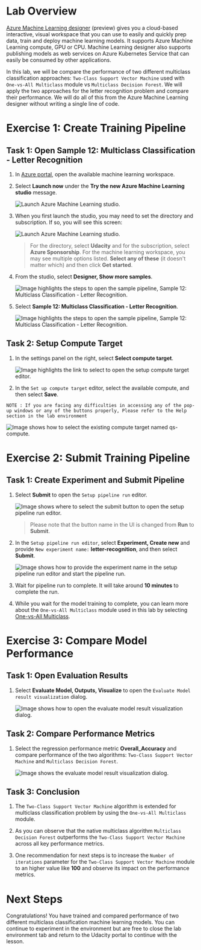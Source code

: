 # Lab Overview

[Azure Machine Learning designer](https://docs.microsoft.com/en-us/azure/machine-learning/service/concept-designer) (preview) gives you a cloud-based interactive, visual workspace that you can use to easily and quickly prep data, train and deploy machine learning models. It supports Azure Machine Learning compute, GPU or CPU. Machine Learning designer also supports publishing models as web services on Azure Kubernetes Service that can easily be consumed by other applications.

In this lab, we will be compare the performance of two different multiclass classification approaches: `Two-Class Support Vector Machine` used with `One-vs-All Multiclass` module vs `Multiclass Decision Forest`. We will apply the two approaches for the letter recognition problem and compare their performance. We will do all of this from the Azure Machine Learning designer without writing a single line of code.

# Exercise 1: Create Training Pipeline

## Task 1: Open Sample 12: Multiclass Classification - Letter Recognition

1. In [Azure portal](https://portal.azure.com/), open the available machine learning workspace.

2. Select **Launch now** under the **Try the new Azure Machine Learning studio** message.

    ![Launch Azure Machine Learning studio.](images/01a.png 'Launch AML')

3. When you first launch the studio, you may need to set the directory and subscription. If so, you will see this screen:

    ![Launch Azure Machine Learning studio.](images/00.png 'Launch AML')

    > For the directory, select **Udacity** and for the subscription, select **Azure Sponsorship**. For the machine learning workspace, you may see multiple options listed. **Select any of these** (it doesn't matter which) and then click **Get started**.

4. From the studio, select **Designer, Show more samples**.

   ![Image highlights the steps to open the sample pipeline, Sample 12: Multiclass Classification - Letter Recognition.](images/01_1.png 'Samples Page')

5. Select **Sample 12: Multiclass Classification - Letter Recognition**.

   ![Image highlights the steps to open the sample pipeline, Sample 12: Multiclass Classification - Letter Recognition.](images/01_2.png 'Samples Page')

## Task 2: Setup Compute Target

1. In the settings panel on the right, select **Select compute target**.

    ![Image highlights the link to select to open the setup compute target editor.](images/02.png 'Setup Compute Target')

2. In the `Set up compute target` editor, select the available compute, and then select **Save**.
```
NOTE : If you are facing any difficulties in accessing any of the pop-up windows or any of the buttons properly, Please refer to the Help section in the lab environment

```

   ![Image shows how to select the existing compute target named qs-compute.](images/03.png 'Setup Compute Target')

# Exercise 2: Submit Training Pipeline

## Task 1: Create Experiment and Submit Pipeline

1. Select **Submit** to open the `Setup pipeline run` editor.

    ![Image shows where to select the submit button to open the setup pipeline run editor.](images/07.png 'Submit Pipeline')

    > Please note that the button name in the UI is changed from **Run** to **Submit**.

2. In the `Setup pipeline run editor`, select **Experiment, Create new** and provide `New experiment name:` **letter-recognition**, and then select **Submit**.

    ![Image shows how to provide the experiment name in the setup pipeline run editor and start the pipeline run.](images/08.png 'Submit Pipeline')

3. Wait for pipeline run to complete. It will take around **10 minutes** to complete the run.

4. While you wait for the model training to complete, you can learn more about the `One-vs-All Multiclass` module used in this lab by selecting [One-vs-All Multiclass](https://docs.microsoft.com/en-us/azure/machine-learning/algorithm-module-reference/one-vs-all-multiclass).

# Exercise 3: Compare Model Performance

## Task 1: Open Evaluation Results

1. Select **Evaluate Model, Outputs, Visualize** to open the `Evaluate Model result visualization` dialog.

    ![Image shows how to open the evaluate model result visualization dialog.](images/09.png 'Evaluate Model Results')

## Task 2: Compare Performance Metrics

1. Select the regression performance metric **Overall_Accuracy** and compare performance of the two algorithms: `Two-Class Support Vector Machine` and `Multiclass Decision Forest`.

    ![Image shows the evaluate model result visualization dialog.](images/10.png 'Compare Performance Metrics')

## Task 3: Conclusion

1. The `Two-Class Support Vector Machine` algorithm is extended for multiclass classification problem by using the `One-vs-All Multiclass` module.

2. As you can observe that the native multiclass algorithm `Multiclass Decision Forest` outperforms the `Two-Class Support Vector Machine` across all key performance metrics.

3. One recommendation for next steps is to increase the `Number of iterations` parameter for the  `Two-Class Support Vector Machine` module to an higher value like **100** and observe its impact on the performance metrics.

# Next Steps
Congratulations! You have trained and compared performance of two different multiclass classification machine learning models. You can continue to experiment in the environment but are free to close the lab environment tab and return to the Udacity portal to continue with the lesson.
